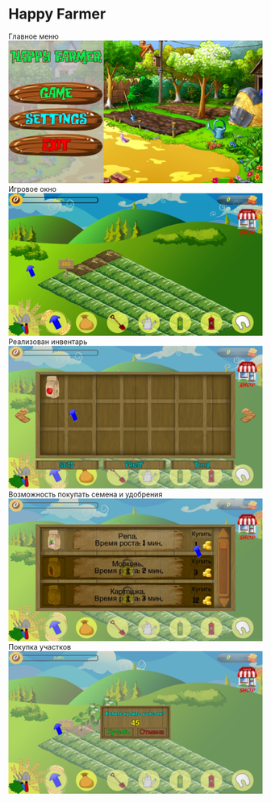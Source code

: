 # Happy Farmer

Главное меню
![Главное меню](https://github.com/HappyTrailer/Farm/raw/master/img/menu.jpg)
Игровое окно
![Игровая область](https://github.com/HappyTrailer/Farm/raw/master/img/game1.jpg)
Реализован инвентарь
![Инвентарь](https://github.com/HappyTrailer/Farm/raw/master/img/game2.jpg)
Возможность покупать семена и удобрения
![Магазин](https://github.com/HappyTrailer/Farm/raw/master/img/Shop.jpg)
Покупка участков
![Покупка участков](https://github.com/HappyTrailer/Farm/raw/master/img/game3.jpg)

